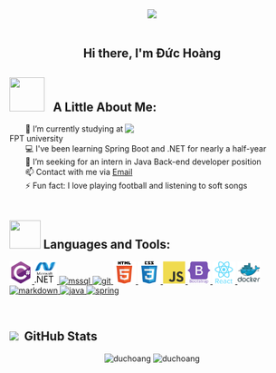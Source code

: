 <div align="center"><img src="https://media.giphy.com/media/WtTnAfZn6aVJfBzlN3/giphy.gif"></div> <br/>
<h2 align="center">Hi there, I'm Đức Hoàng</h2>

<h2 align="left"><img src="https://media.giphy.com/media/zhYSVCirREeIZtONCI/giphy.gif" width="62" height="60"> &nbsp;&nbsp;A Little About Me:</h2>
<img align="right" src="https://media.giphy.com/media/xUA7bdpLxQhsSQdyog/giphy.gif" width="300">

&emsp;&emsp;🎒 I’m currently studying at FPT university <br/>
&emsp;&emsp;💻 I've been learning Spring Boot and .NET for nearly a half-year <br/>
&emsp;&emsp;💼 I’m seeking for an intern in Java Back-end developer position <br/>
&emsp;&emsp;📫 Contact with me via [Email](duchoang4195@gmail.com) <br/>
&emsp;&emsp;⚡ Fun fact: I love playing football and listening to soft songs <br/>
</br>

## <img src="https://media.giphy.com/media/aUR6unOaMpjflMx3SZ/giphy.gif" width="55" height="50">  Languages and Tools:

<p align="left"> 
<a href="https://www.w3schools.com/cs/" target="_blank"> <img src="https://raw.githubusercontent.com/devicons/devicon/master/icons/csharp/csharp-original.svg" alt="csharp" width="40" height="40"/> </a>  
<a href="https://dotnet.microsoft.com/" target="_blank"> <img src="https://raw.githubusercontent.com/devicons/devicon/master/icons/dot-net/dot-net-original-wordmark.svg" alt="dotnet" width="40" height="40"/> </a>
<a href="https://www.microsoft.com/en-us/sql-server" target="_blank"> <img src="https://www.svgrepo.com/show/303229/microsoft-sql-server-logo.svg" alt="mssql" width="40" height="40"/> </a>  
<a href="https://git-scm.com/" target="_blank"> <img src="https://www.vectorlogo.zone/logos/git-scm/git-scm-icon.svg" alt="git" width="40" height="40"/> </a> 
<a href="https://www.w3.org/html/" target="_blank"> <img src="https://raw.githubusercontent.com/devicons/devicon/master/icons/html5/html5-original-wordmark.svg" alt="html5" width="40" height="40"/> </a> 
<a href="https://www.w3schools.com/css/" target="_blank"> <img src="https://raw.githubusercontent.com/devicons/devicon/master/icons/css3/css3-original-wordmark.svg" alt="css3" width="40" height="40"/> </a> 
<a href="https://developer.mozilla.org/en-US/docs/Web/JavaScript" target="_blank"> <img src="https://raw.githubusercontent.com/devicons/devicon/master/icons/javascript/javascript-original.svg" alt="javascript" width="40" height="40"/> </a>
<a href="https://getbootstrap.com" target="_blank"> <img src="https://raw.githubusercontent.com/devicons/devicon/master/icons/bootstrap/bootstrap-plain-wordmark.svg" alt="bootstrap" width="40" height="40"/> </a>
<a href="https://reactjs.org/" target="_blank"> <img src="https://raw.githubusercontent.com/devicons/devicon/master/icons/react/react-original-wordmark.svg" alt="react" width="40" height="40"/> </a>
<a href="https://www.docker.com/" target="_blank"> <img src="https://raw.githubusercontent.com/devicons/devicon/master/icons/docker/docker-original-wordmark.svg" alt="docker" width="40" height="40"/> </a> 
<a href="https://www.markdownguide.org" target="_blank"> <img src="https://upload.wikimedia.org/wikipedia/commons/4/48/Markdown-mark.svg" alt="markdown" width="40" height="40"/> </a> 
<a href="https://www.java.com/en/" target="_blank"> <img src="https://www.vectorlogo.zone/logos/java/java-vertical.svg" alt="java" width="40" height="50"/> </a> 
 <a href="https://spring.io/projects/spring-boot" target="_blank"> <img src="https://www.vectorlogo.zone/logos/springio/springio-ar21.svg" alt="spring" width="80" height="40"/> </a> 
</p>
</br>

<h2 align="left"><img src="https://media.giphy.com/media/RcsonxhFOqAdOiHeWB/giphy.gif" width="60">&nbsp;&nbsp;GitHub Stats</h2>
<div align="center">
<img height="180em" src="https://github-readme-stats.vercel.app/api/top-langs?username=n-d-h&show_icons=true&locale=en&layout=compact&&bg_color=30,e96443,904e95&title_color=fff&text_color=fff" alt="duchoang" />
<img height="180em" src="https://github-readme-stats.vercel.app/api?username=n-d-h&show_icons=true&locale=en&&bg_color=30,e96443,904e95&title_color=fff&text_color=fff" alt="duchoang" />
</div>


